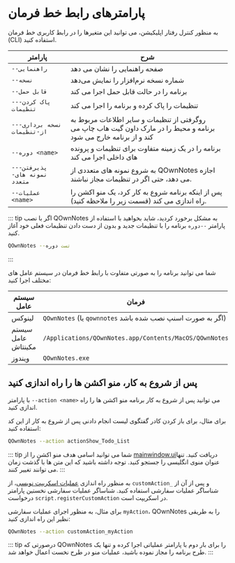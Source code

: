 # پارامترهای رابط خط فرمان

به منظور کنترل رفتار اپلیکیشن، می توانید این متغیرها را در رابط کاربری خط فرمان (CLI) استفاده کنید.

| پارامتر                     | شرح                                                                                                                 |
| --------------------------- | ------------------------------------------------------------------------------------------------------------------- |
| `--راهنمایی`                | صفحه راهنمایی را نشان می دهد                                                                                        |
| `--نسخه`                    | شماره نسخه نرم‌افزار را نمایش می‌دهد                                                                                |
| `--قابل حمل`                | برنامه را در حالت قابل حمل اجرا می کند                                                                              |
| `--پاک کردن-تنظیمات `       | تنظیمات را پاک کرده و برنامه را اجرا می کند                                                                         |
| `--نسخه برداری-از-تنظیمات`  | روگرفتی از تنظیمات و سایر اطلاعات مربوط به برنامه و محیط را در مارک داون گیت هاب چاپ می کند و از برنامه خارج می شود |
| `--دوره <name>`       | برنامه را در یک زمینه متفاوت برای تنظیمات و پرونده های داخلی اجرا می کند                                            |
| `--پذیرفتن-نمونه های-متعدد` | به شروع نمونه های متعددی از QOwnNotes اجازه می دهد، حتی اگر در تنظیمات مجاز نباشند.                                 |
| `--عملیات <name>`     | پس از اینکه برنامه شروع به کار کرد، یک منو اکشن را راه اندازی می کند (قسمت زیر را ملاحظه کنید).                     |

::: tip
اگر با نصب QOwnNotes به مشکل برخورد کردید، شاید بخواهید با استفاده از پارامتر `--دوره` برنامه را با تنظیمات جدید و بدون از دست دادن تنظیمات فعلی خود آغاز کنید.

```bash
QOwnNotes --تست دوره
```
:::

شما می توانید برنامه را به صورتی متفاوت با رابط خط فرمان در سیستم عامل های مختلف اجرا کنید:

| سیستم عامل         | فرمان                                                      |
| ------------------ | ---------------------------------------------------------- |
| لینوکس             | `QOwnNotes` (یا `qownnotes` اگر به صورت اسنپ نصب شده باشد) |
| سیستم عامل مکینتاش | `/Applications/QOwnNotes.app/Contents/MacOS/QOwnNotes`     |
| ویندوز             | `QOwnNotes.exe`                                            |

## پس از شروع به کار، منو اکشن ها را راه اندازی کنید

با پارامتر `--action <name>` می توانید پس از شروع به کار برنامه منو اکشن ها را راه اندازی کنید.

برای مثال، برای باز کردن کادر گفتگوی لیست انجام دادنی پس از شروع به کار از این کد استفاده کنید:

```bash
QOwnNotes --action actionShow_Todo_List
```

::: tip
شما می توانید اسامی هدف منو اکشن را از [mainwindow.ui](https://github.com/pbek/QOwnNotes/blob/main/src/mainwindow.ui)دریافت کنید. تنها عنوان منوی انگلیسی را جستجو کنید. توجه داشته باشید که این متن ها با گذشت زمان می توانند تغییر کنند.
:::

به منظور راه اندازی [عملیات اسکریپت نویسی](../scripting/methods-and-objects.md#registering-a-custom-action)، از `customAction_` و پس از آن از شناساگر عملیات سفارشی استفاده کنید. شناساگر عملیات سفارشی نخستین پارامتر درخواست `script.registerCustomAction` در اسکریپت است.

برای مثال، به منظور اجرای عملیات سفارشی `myAction`، QOwnNotes را به طریقی نظیر این راه اندازی کنید:

```bash
QOwnNotes --action customAction_myAction
```

::: tip
درصورتی که QOwnNotes را برای بار دوم با پارامتر عملیاتی اجرا کرده و تنها یک طرح برنامه را مجاز نموده باشید، عملیات منو در طرح نخست اعمال خواهد شد.
:::
